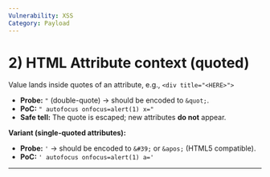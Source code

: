 ```yaml
---
Vulnerability: XSS
Category: Payload
---
```

# 2) HTML **Attribute** context (quoted)

Value lands inside quotes of an attribute, e.g., `<div title="<HERE>">`

- **Probe:** `"` (double-quote) → should be encoded to `&quot;`.
- **PoC:** `" autofocus onfocus=alert(1) x="`
- **Safe tell:** The quote is escaped; new attributes **do not** appear.

**Variant (single-quoted attributes):**
- **Probe:** `'` → should be encoded to `&#39;` or `&apos;` (HTML5 compatible).
- **PoC:** `' autofocus onfocus=alert(1) a='`

---
